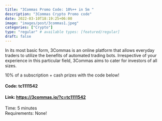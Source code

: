 ```yaml
---
title: "3Commas Promo Code: 10%++ in 5m "
description: "3Commas Crypto Promo code"
date: 2022-03-10T18:19:25+06:00
image: "images/post/3commas1.jpeg"
categories: ["Crypto"]
type: "regular" # available types: [featured/regular]
draft: false
---
```


In its most basic form, 3Commas is an online platform that allows everyday traders to utilize the benefits of automated trading bots. Irrespective of your experience in this particular field, 3Commas aims to cater for investors of all sizes.

10% of a subscription + cash prizes with the code below!

#### Code: tc1111542

#### Link: https://3commas.io/?c=tc1111542

Time: 5 minutes <br>
Requirements: None!
